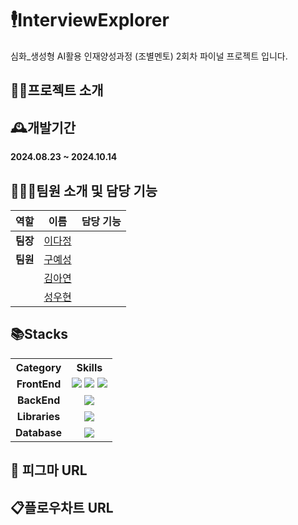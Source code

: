 # 🕴️InterviewExplorer
심화_생성형 AI활용 인재양성과정 (조별멘토) 2회차 파이널 프로젝트 입니다.

## 👨‍🏫프로젝트 소개
<!-- #### 필수 영양소를 고루 갖춘 간편하면서 맛있는 도시락을 판매하는 사이트 -->

<!--
고물가 시대와 비혼주의의 확산으로 1인 가구가 증가하고 있으며, 젊은 성인병 환자들이 늘어나고 있습니다.</br>
이러한 환경에서, 균형 잡힌 영양소 섭취와 개인의 건강 상태에 맞는 식단을 구성하는 것이 점점 더 어려워지고 있습니다.</br>
저희는 이러한 문제를 해결하기 위해 개인 맞춤형 도시락 판매 서비스를 제공합니다.</br>
필수 영양소를 고루 갖춘 간편하면서도 맛있는 도시락을 통해, 고객의 건강과 만족을 동시에 충족시키고자 합니다.
-->

## 🕰️개발기간
**2024.08.23 ~ 2024.10.14**
<!--
- 2024.03.14: 프로젝트 선정
- 2024.03.15 ~ 24: 기획 및 설계 (시장조사, 분석 등)
- 2024.04.04 ~ 08: DB 설계
- 2024.04.09 ~ 29: 개발
- 2024.04.30 ~ 05.01: PPT 제작 및 발표 준비
- 2024.05.02: 발표
-->

## 🧑‍🤝‍🧑팀원 소개 및 담당 기능
| 역할   | 이름                                          | 담당 기능         |
|:-------:|:-------------------------------------------:|:-----------------:|
| **팀장** | [이다정](https://github.com/LXXDJ)          ||
| **팀원** | [구예성](https://github.com/KUYESUNG)       ||
|          | [김아연](https://github.com/duri22)         ||
|          | [성우현](https://github.com/sunguh0904)     ||


<div>
  
   ## 📚Stacks
</div>

<table>
  <tr>
    <th style="text-align:center;">Category</th>
    <th style="text-align:center;">Skills</th>
  </tr>
  <tr>
    <td style="text-align:center;"><strong >FrontEnd</strong></td>
    <td style="text-align:center;">
      <img src="https://img.shields.io/badge/HTML5-E34F26?style=flat&logo=html5&logoColor=white"/>
      <img src="https://img.shields.io/badge/CSS3-1572B6?style=flat&logo=css3&logoColor=white"/>
      <img src="https://img.shields.io/badge/JavaScript-F7DF1E?style=flat&logo=javaScript&logoColor=black"/>
    </td>
  </tr>
  <tr>
    <td style="text-align:center;"><strong>BackEnd</strong></td>
    <td style="text-align:center;">
      <img src="https://img.shields.io/badge/Python-3776AB?style=flat&logo=python&logoColor=white"/>
    </td>
  </tr>
  <tr>
    <td style="text-align:center;"><strong>Libraries</strong></td>
    <td style="text-align:center;">
      <img src="https://img.shields.io/badge/React-61DAFB?style=flat&logo=react&logoColor=black"/>
    </td>
  </tr>
  <tr>
    <td style="text-align:center;"><strong>Database</strong></td>
    <td style="text-align:center;">
      <img src="https://img.shields.io/badge/MySQL-4479A1?style=flat&logo=mysql&logoColor=white"/>
    </td>
  </tr>
</table>

## 🎨 피그마 URL


## 📋플로우차트 URL

<!--
## ⚙️개발 환경
| **항목**          | **내용**                   |
|:-----------------:|:---------------------------:|
| 운영체제          | Windows 10 64bit            |
| 개발도구          | IntelliJ IDEA                |
| 빌드툴            | Gradle                       |
| 프로그래밍 언어    | Java, JavaScript, HTML, CSS |
| 라이브러리        | JQuery                       |
| 프레임워크        | SpringBoot, MyBatis, BootStrap |
| 데이터베이스      | MySQL                        |
| 모델링툴          | DA#Modeler5                  |
| 협업툴            | GitHub, Notion, Discord      |
-->
